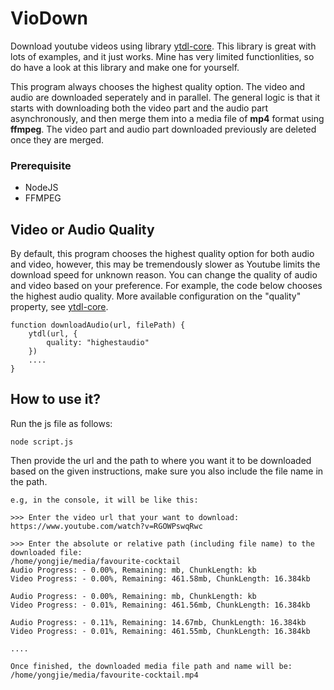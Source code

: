 # VioDown

Download youtube videos using library <a href="https://github.com/fent/node-ytdl-core">ytdl-core</a>. This library is great with lots of examples, and it just works. Mine has very limited functionlities, so do have a look at this library and make one for yourself.

This program always chooses the highest quality option. The video and audio are downloaded seperately and in parallel. The general logic is that it starts with downloading both the video part and the audio part asynchronously, and then merge them into a media file of **mp4** format using **ffmpeg**. The video part and audio part downloaded previously are deleted once they are merged.

### Prerequisite

- NodeJS
- FFMPEG

## Video or Audio Quality

By default, this program chooses the highest quality option for both audio and video, however, this may be tremendously slower as Youtube limits the download speed for unknown reason. You can change the quality of audio and video based on your preference. For example, the code below chooses the highest audio quality. More available configuration on the "quality" property, see <a href="https://github.com/fent/node-ytdl-core">ytdl-core</a>.

    function downloadAudio(url, filePath) {
        ytdl(url, {
            quality: "highestaudio"
        })
        ....
    }

## How to use it?

Run the js file as follows:

    node script.js

Then provide the url and the path to where you want it to be downloaded based on the given instructions, make sure you also include the file name in the path.

    e.g, in the console, it will be like this:

    >>> Enter the video url that your want to download:
    https://www.youtube.com/watch?v=RGOWPswqRwc

    >>> Enter the absolute or relative path (including file name) to the downloaded file:
    /home/yongjie/media/favourite-cocktail
    Audio Progress: - 0.00%, Remaining: mb, ChunkLength: kb
    Video Progress: - 0.00%, Remaining: 461.58mb, ChunkLength: 16.384kb

    Audio Progress: - 0.00%, Remaining: mb, ChunkLength: kb
    Video Progress: - 0.01%, Remaining: 461.56mb, ChunkLength: 16.384kb

    Audio Progress: - 0.11%, Remaining: 14.67mb, ChunkLength: 16.384kb
    Video Progress: - 0.01%, Remaining: 461.55mb, ChunkLength: 16.384kb

    ....

    Once finished, the downloaded media file path and name will be:
    /home/yongjie/media/favourite-cocktail.mp4
